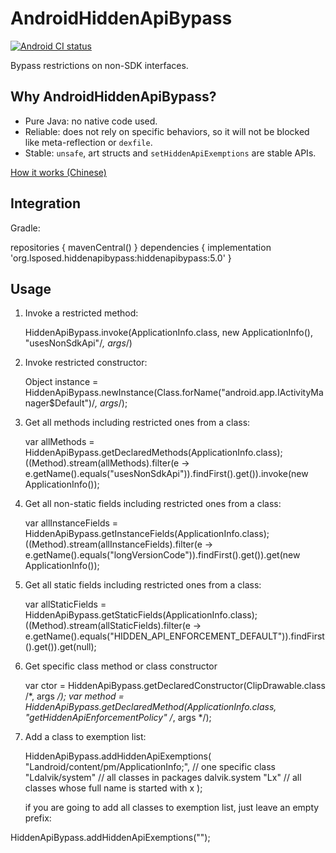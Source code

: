 # AndroidHiddenApiBypass

[![Android CI status](https://github.com/LSPosed/AndroidHiddenApiBypass/actions/workflows/android.yml/badge.svg?branch=main)](https://github.com/LSPosed/AndroidHiddenApiBypass/actions/workflows/android.yml)

Bypass restrictions on non-SDK interfaces.

## Why AndroidHiddenApiBypass?

- Pure Java: no native code used.
- Reliable: does not rely on specific behaviors, so it will not be blocked like meta-reflection or `dexfile`.
- Stable: `unsafe`, art structs and `setHiddenApiExemptions` are stable APIs.

[How it works (Chinese)](https://lovesykun.cn/archives/android-hidden-api-bypass.html)

## Integration

Gradle:


repositories {
    mavenCentral()
}
dependencies {
    implementation 'org.lsposed.hiddenapibypass:hiddenapibypass:5.0'
}

## Usage

1. Invoke a restricted method:
    
    HiddenApiBypass.invoke(ApplicationInfo.class, new ApplicationInfo(), "usesNonSdkApi"/*, args*/)
    
1. Invoke restricted constructor:
    
    Object instance = HiddenApiBypass.newInstance(Class.forName("android.app.IActivityManager$Default")/*, args*/);
    
1. Get all methods including restricted ones from a class:
    
    var allMethods = HiddenApiBypass.getDeclaredMethods(ApplicationInfo.class);
    ((Method).stream(allMethods).filter(e -> e.getName().equals("usesNonSdkApi")).findFirst().get()).invoke(new ApplicationInfo());
    
1. Get all non-static fields including restricted ones from a class:
    
    var allInstanceFields = HiddenApiBypass.getInstanceFields(ApplicationInfo.class);
    ((Method).stream(allInstanceFields).filter(e -> e.getName().equals("longVersionCode")).findFirst().get()).get(new ApplicationInfo());
    
1. Get all static fields including restricted ones from a class:
    
    var allStaticFields = HiddenApiBypass.getStaticFields(ApplicationInfo.class);
    ((Method).stream(allStaticFields).filter(e -> e.getName().equals("HIDDEN_API_ENFORCEMENT_DEFAULT")).findFirst().get()).get(null);
    
1. Get specific class method or class constructor
    
    var ctor = HiddenApiBypass.getDeclaredConstructor(ClipDrawable.class /*, args */);
    var method = HiddenApiBypass.getDeclaredMethod(ApplicationInfo.class, "getHiddenApiEnforcementPolicy" /*, args */);
    
1. Add a class to exemption list:
    
    HiddenApiBypass.addHiddenApiExemptions(
        "Landroid/content/pm/ApplicationInfo;", // one specific class
        "Ldalvik/system" // all classes in packages dalvik.system
        "Lx" // all classes whose full name is started with x
    );
    
    
    if you are going to add all classes to exemption list, just leave an empty prefix:
    
HiddenApiBypass.addHiddenApiExemptions("");
